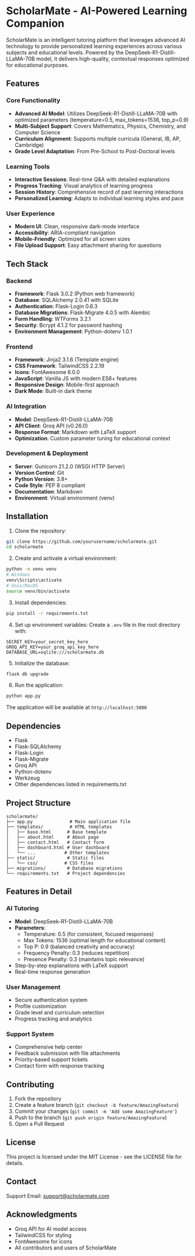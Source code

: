 # ScholarMate - AI-Powered Learning Companion

ScholarMate is an intelligent tutoring platform that leverages advanced AI technology to provide personalized learning experiences across various subjects and educational levels. Powered by the DeepSeek-R1-Distill-LLaMA-70B model, it delivers high-quality, contextual responses optimized for educational purposes.

## Features

### Core Functionality
- **Advanced AI Model**: Utilizes DeepSeek-R1-Distill-LLaMA-70B with optimized parameters (temperature=0.5, max_tokens=1536, top_p=0.9)
- **Multi-Subject Support**: Covers Mathematics, Physics, Chemistry, and Computer Science
- **Curriculum Alignment**: Supports multiple curricula (General, IB, AP, Cambridge)
- **Grade Level Adaptation**: From Pre-School to Post-Doctoral levels

### Learning Tools
- **Interactive Sessions**: Real-time Q&A with detailed explanations
- **Progress Tracking**: Visual analytics of learning progress
- **Session History**: Comprehensive record of past learning interactions
- **Personalized Learning**: Adapts to individual learning styles and pace

### User Experience
- **Modern UI**: Clean, responsive dark-mode interface
- **Accessibility**: ARIA-compliant navigation
- **Mobile-Friendly**: Optimized for all screen sizes
- **File Upload Support**: Easy attachment sharing for questions

## Tech Stack

### Backend
- **Framework**: Flask 3.0.2 (Python web framework)
- **Database**: SQLAlchemy 2.0.41 with SQLite
- **Authentication**: Flask-Login 0.6.3
- **Database Migrations**: Flask-Migrate 4.0.5 with Alembic
- **Form Handling**: WTForms 3.2.1
- **Security**: Bcrypt 4.1.2 for password hashing
- **Environment Management**: Python-dotenv 1.0.1

### Frontend
- **Framework**: Jinja2 3.1.6 (Template engine)
- **CSS Framework**: TailwindCSS 2.2.19
- **Icons**: FontAwesome 6.0.0
- **JavaScript**: Vanilla JS with modern ES6+ features
- **Responsive Design**: Mobile-first approach
- **Dark Mode**: Built-in dark theme

### AI Integration
- **Model**: DeepSeek-R1-Distill-LLaMA-70B
- **API Client**: Groq API (v0.26.0)
- **Response Format**: Markdown with LaTeX support
- **Optimization**: Custom parameter tuning for educational context

### Development & Deployment
- **Server**: Gunicorn 21.2.0 (WSGI HTTP Server)
- **Version Control**: Git
- **Python Version**: 3.8+
- **Code Style**: PEP 8 compliant
- **Documentation**: Markdown
- **Environment**: Virtual environment (venv)

## Installation

1. Clone the repository:
```bash
git clone https://github.com/yourusername/scholarmate.git
cd scholarmate
```

2. Create and activate a virtual environment:
```bash
python -m venv venv
# Windows
venv\Scripts\activate
# Unix/MacOS
source venv/bin/activate
```

3. Install dependencies:
```bash
pip install -r requirements.txt
```

4. Set up environment variables:
Create a `.env` file in the root directory with:
```env
SECRET_KEY=your_secret_key_here
GROQ_API_KEY=your_groq_api_key_here
DATABASE_URL=sqlite:///scholarmate.db
```

5. Initialize the database:
```bash
flask db upgrade
```

6. Run the application:
```bash
python app.py
```

The application will be available at `http://localhost:5000`

## Dependencies

- Flask
- Flask-SQLAlchemy
- Flask-Login
- Flask-Migrate
- Groq API
- Python-dotenv
- Werkzeug
- Other dependencies listed in requirements.txt

## Project Structure

```
scholarmate/
├── app.py              # Main application file
├── templates/          # HTML templates
│   ├── base.html      # Base template
│   ├── about.html     # About page
│   ├── contact.html   # Contact form
│   ├── dashboard.html # User dashboard
│   └── ...           # Other templates
├── static/            # Static files
│   └── css/          # CSS files
├── migrations/        # Database migrations
└── requirements.txt   # Project dependencies
```

## Features in Detail

### AI Tutoring
- **Model**: DeepSeek-R1-Distill-LLaMA-70B
- **Parameters**:
  * Temperature: 0.5 (for consistent, focused responses)
  * Max Tokens: 1536 (optimal length for educational content)
  * Top P: 0.9 (balanced creativity and accuracy)
  * Frequency Penalty: 0.3 (reduces repetition)
  * Presence Penalty: 0.3 (maintains topic relevance)
- Step-by-step explanations with LaTeX support
- Real-time response generation

### User Management
- Secure authentication system
- Profile customization
- Grade level and curriculum selection
- Progress tracking and analytics

### Support System
- Comprehensive help center
- Feedback submission with file attachments
- Priority-based support tickets
- Contact form with response tracking

## Contributing

1. Fork the repository
2. Create a feature branch (`git checkout -b feature/AmazingFeature`)
3. Commit your changes (`git commit -m 'Add some AmazingFeature'`)
4. Push to the branch (`git push origin feature/AmazingFeature`)
5. Open a Pull Request

## License

This project is licensed under the MIT License - see the LICENSE file for details.

## Contact

Support Email: support@scholarmate.com

## Acknowledgments

- Groq API for AI model access
- TailwindCSS for styling
- FontAwesome for icons
- All contributors and users of ScholarMate 